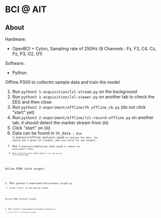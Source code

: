 # BCI @ AIT

## About

Hardware:
- OpenBCI + Cyton, Sampling rate of 250Hz (8 Channels : Fz, F3, C4, Cz, Pz, P3, O2, O1)

Software:
- Python

Offline P300 to collectm sample data and train the model
   1. Run <code>python3 1-acquisition/lsl-stream.py</code> on the background
   2. Run <code>python3 1-acquisition/lsl-viewer.py</code> on another tab to check the EEG and then close
   3. Run <code>python3 2-experiment/offline/th_offline_cb.py</code>  (do not click "start" yet)
   4. Run <code>python3 2-experiment/offline/lsl-record-offline.py</code> on another tab; it should detect the marker stream from (iii)
   5. Click "start" on (iii)
   6. Data can be found in <code>th_data<code> ; Use <code>3-analysis/offline_analysis.ipynb<code> to analyze the data. You should see a spike for targets, and vice versa for non-targets.
   7. Use <code>3-analysis/combine_par_data.ipynb<code> to combine the participant's data.
   8. Use <code>3-analysis/train_model.ipynb<code> to train and save the classification model.


Online P300 (with target)
   1. Run <code>python3 2-experiment/online/main_target.py<code>
   2. Click "start" on the pop-up window

   
Online P300 (without target)
   1. Run <code>python3 2-experiment/online/main_notarget.py<code>
   2. Click "start" on the pop-up window
